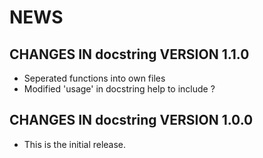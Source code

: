 NEWS
==========

CHANGES IN docstring VERSION 1.1.0
----------------------------------

 * Seperated functions into own files
 * Modified 'usage' in docstring help to include ?

CHANGES IN docstring VERSION 1.0.0
---------------------------------

 * This is the initial release.
